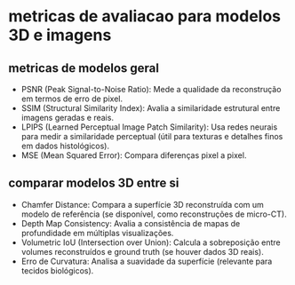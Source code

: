 # metricas de avaliacao para modelos 3D e imagens

## metricas de modelos geral
- PSNR (Peak Signal-to-Noise Ratio): Mede a qualidade da reconstrução em termos de erro de pixel.
- SSIM (Structural Similarity Index): Avalia a similaridade estrutural entre imagens geradas e reais.
- LPIPS (Learned Perceptual Image Patch Similarity): Usa redes neurais para medir a similaridade perceptual (útil para texturas e detalhes finos em dados histológicos).
- MSE (Mean Squared Error): Compara diferenças pixel a pixel.

## comparar modelos 3D entre si 
- Chamfer Distance: Compara a superfície 3D reconstruída com um modelo de referência (se disponível, como reconstruções de micro-CT).
- Depth Map Consistency: Avalia a consistência de mapas de profundidade em múltiplas visualizações.
- Volumetric IoU (Intersection over Union): Calcula a sobreposição entre volumes reconstruídos e ground truth (se houver dados 3D reais).
- Erro de Curvatura: Analisa a suavidade da superfície (relevante para tecidos biológicos).
